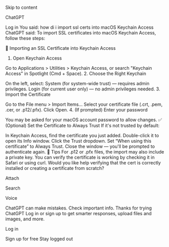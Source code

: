 Skip to content

ChatGPT

Log in
You said:
how di i import ssl certs into macOS Keychain Access
ChatGPT said:
To import SSL certificates into macOS Keychain Access, follow these steps:

🔐 Importing an SSL Certificate into Keychain Access

1. Open Keychain Access

Go to Applications > Utilities > Keychain Access, or search "Keychain Access" in Spotlight (Cmd + Space). 2. Choose the Right Keychain

On the left, select:
System (for system-wide trust) — requires admin privileges.
Login (for current user only) — no admin privileges needed. 3. Import the Certificate

Go to the File menu > Import Items…
Select your certificate file (.crt, .pem, .cer, or .p12/.pfx).
Click Open. 4. (If prompted) Enter your password

You may be asked for your macOS account password to allow changes.
✅ (Optional) Set the Certificate to Always Trust
If it's not trusted by default:

In Keychain Access, find the certificate you just added.
Double-click it to open its Info window.
Click the Trust dropdown.
Set “When using this certificate” to Always Trust.
Close the window — you'll be prompted to authenticate again.
🧪 Tips
For .p12 or .pfx files, the import may also include a private key.
You can verify the certificate is working by checking it in Safari or using curl.
Would you like help verifying that the cert is correctly installed or creating a certificate from scratch?

Attach

Search

Voice

ChatGPT can make mistakes. Check important info.
Thanks for trying ChatGPT
Log in or sign up to get smarter responses, upload files and images, and more.

Log in

Sign up for free
Stay logged out
